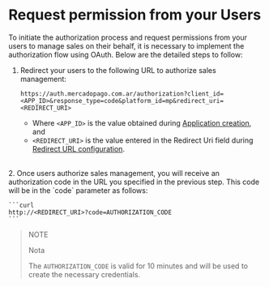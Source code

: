 # Request permission from your Users

To initiate the authorization process and request permissions from your users to manage sales on their behalf, it is necessary to implement the authorization flow using OAuth. Below are the detailed steps to follow:

1. Redirect your users to the following URL to authorize sales management:

    ```curl
    https://auth.mercadopago.com.ar/authorization?client_id=<APP_ID>&response_type=code&platform_id=mp&redirect_uri=<REDIRECT_URI>
    ```

    - Where `<APP_ID>` is the value obtained during [Application creation](/developers/en/docs/split-payment/integration-configuration/create-application), and
    - `<REDIRECT_URI>` is the value entered in the Redirect Uri field during [Redirect URL configuration](/developers/en/docs/split-payment/integration-configuration/create-application).
<br>
2. Once users authorize sales management, you will receive an authorization code in the URL you specified in the previous step. This code will be in the `code` parameter as follows:

    ```curl
    http://<REDIRECT_URI>?code=AUTHORIZATION_CODE
    ```

> NOTE
>
> Nota
>
> The `AUTHORIZATION_CODE` is valid for 10 minutes and will be used to create the necessary credentials.